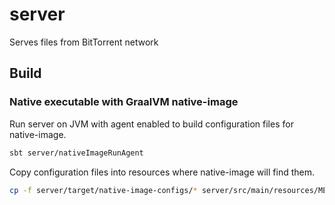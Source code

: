 server
======

Serves files from BitTorrent network

## Build

### Native executable with GraalVM native-image

Run server on JVM with agent enabled to build configuration files for native-image.
```sh
sbt server/nativeImageRunAgent
```

Copy configuration files into resources where native-image will find them.
```sh
cp -f server/target/native-image-configs/* server/src/main/resources/META-INF/native-image/
```
